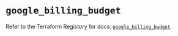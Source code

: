 # `google_billing_budget`

Refer to the Terraform Registory for docs: [`google_billing_budget`](https://registry.terraform.io/providers/hashicorp/google-beta/5.6.0/docs/resources/google_billing_budget).
